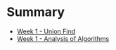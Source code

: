 # Summary

* [Week 1 - Union Find](week-1/union-find/README.md)
* [Week 1 - Analysis of Algorithms](week-1/analysis-of-algorithms/README.md)
